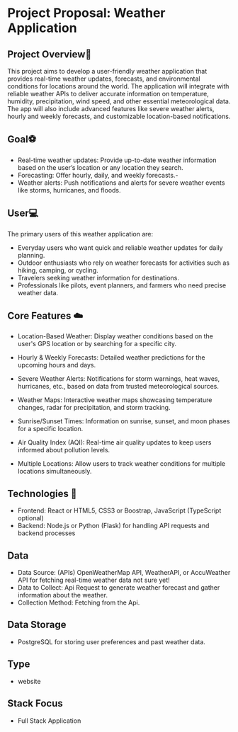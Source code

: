 Project Proposal: Weather Application
=====================================

Project Overview:book:
-------------------

This project aims to develop a user-friendly weather application that provides real-time weather updates, forecasts, and environmental conditions for locations around the world.
The application will integrate with reliable weather APIs to deliver accurate information on temperature, humidity, precipitation, wind speed, and other essential meteorological data.
The app will also include advanced features like severe weather alerts, hourly and weekly forecasts, and customizable location-based notifications.

Goal:soccer:
-------------------

- Real-time weather updates: Provide up-to-date weather information based on the user’s location or any location they search.
- Forecasting: Offer hourly, daily, and weekly forecasts.-
- Weather alerts: Push notifications and alerts for severe weather events like storms, hurricanes, and floods.

User:computer:
---------------

The primary users of this weather application are:

- Everyday users who want quick and reliable weather updates for daily planning.
- Outdoor enthusiasts who rely on weather forecasts for activities such as hiking, camping, or cycling.
- Travelers seeking weather information for destinations.
- Professionals like pilots, event planners, and farmers who need precise weather data.

Core Features :cloud:
-----------

- Location-Based Weather: Display weather conditions based on the user's GPS location or by searching for a specific city.
- Hourly & Weekly Forecasts: Detailed weather predictions for the upcoming hours and days.
- Severe Weather Alerts: Notifications for storm warnings, heat waves, hurricanes, etc., based on data from trusted meteorological sources.

- Weather Maps: Interactive weather maps showcasing temperature changes, radar for precipitation, and storm tracking.
- Sunrise/Sunset Times: Information on sunrise, sunset, and moon phases for a specific location.
- Air Quality Index (AQI): Real-time air quality updates to keep users informed about pollution levels.
- Multiple Locations: Allow users to track weather conditions for multiple locations simultaneously.

Technologies :rocket:
-----------

- Frontend: React or HTML5, CSS3 or Boostrap, JavaScript (TypeScript optional)
- Backend: Node.js or Python (Flask) for handling API requests and backend processes

Data
---------

- Data Source:  (APIs) OpenWeatherMap API, WeatherAPI, or AccuWeather API for fetching real-time weather data not sure yet!
- Data to Collect: Api Request to generate weather forecast and gather information about the weather.
- Collection Method: Fetching from the Api.

Data Storage
------------

- PostgreSQL for storing user preferences and past weather data.

Type
-----------

- website

Stack Focus
------------

- Full Stack Application
